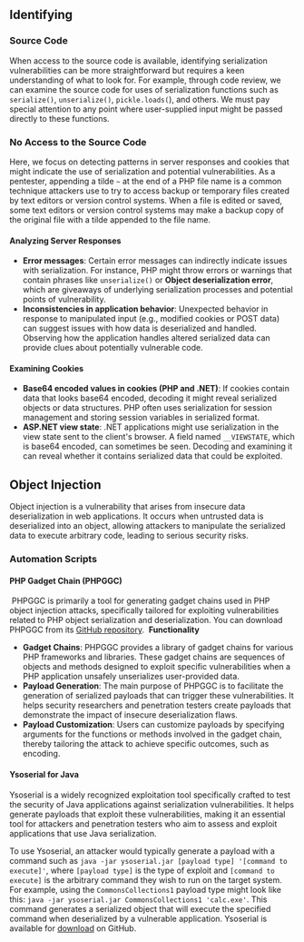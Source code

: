 ## Identifying
### Source Code
When access to the source code is available, identifying serialization vulnerabilities can be more straightforward but requires a keen understanding of what to look for. For example, through code review, we can examine the source code for uses of serialization functions such as `serialize()`, `unserialize()`, `pickle.loads(`), and others. We must pay special attention to any point where user-supplied input might be passed directly to these functions.
### No Access to the Source Code
Here, we focus on detecting patterns in server responses and cookies that might indicate the use of serialization and potential vulnerabilities. As a pentester, appending a tilde `~` at the end of a PHP file name is a common technique attackers use to try to access backup or temporary files created by text editors or version control systems. When a file is edited or saved, some text editors or version control systems may make a backup copy of the original file with a tilde appended to the file name.
#### Analyzing Server Responses
- **Error messages**: Certain error messages can indirectly indicate issues with serialization. For instance, PHP might throw errors or warnings that contain phrases like `unserialize()` or **Object deserialization error**, which are giveaways of underlying serialization processes and potential points of vulnerability.
- **Inconsistencies in application behavior**: Unexpected behavior in response to manipulated input (e.g., modified cookies or POST data) can suggest issues with how data is deserialized and handled. Observing how the application handles altered serialized data can provide clues about potentially vulnerable code.
#### Examining Cookies
- **Base64 encoded values in cookies (PHP and .NET)**: If cookies contain data that looks base64 encoded, decoding it might reveal serialized objects or data structures. PHP often uses serialization for session management and storing session variables in serialized format.
- **ASP.NET view state**: .NET applications might use serialization in the view state sent to the client's browser. A field named `__VIEWSTATE`, which is base64 encoded, can sometimes be seen. Decoding and examining it can reveal whether it contains serialized data that could be exploited.

## Object Injection
Object injection is a vulnerability that arises from insecure data deserialization in web applications. It occurs when untrusted data is deserialized into an object, allowing attackers to manipulate the serialized data to execute arbitrary code, leading to serious security risks.

### Automation Scripts
#### PHP Gadget Chain (PHPGGC)  

 PHPGGC is primarily a tool for generating gadget chains used in PHP object injection attacks, specifically tailored for exploiting vulnerabilities related to PHP object serialization and deserialization. You can download PHPGGC from its [GitHub repository](https://github.com/ambionics/phpggc).
 **Functionality**
- **Gadget Chains**: PHPGGC provides a library of gadget chains for various PHP frameworks and libraries. These gadget chains are sequences of objects and methods designed to exploit specific vulnerabilities when a PHP application unsafely unserializes user-provided data.  
- **Payload Generation**: The main purpose of PHPGGC is to facilitate the generation of serialized payloads that can trigger these vulnerabilities. It helps security researchers and penetration testers create payloads that demonstrate the impact of insecure deserialization flaws.
- **Payload Customization**: Users can customize payloads by specifying arguments for the functions or methods involved in the gadget chain, thereby tailoring the attack to achieve specific outcomes, such as encoding.

#### Ysoserial for Java
Ysoserial is a widely recognized exploitation tool specifically crafted to test the security of Java applications against serialization vulnerabilities. It helps generate payloads that exploit these vulnerabilities, making it an essential tool for attackers and penetration testers who aim to assess and exploit applications that use Java serialization.

To use Ysoserial, an attacker would typically generate a payload with a command such as `java -jar ysoserial.jar [payload type] '[command to execute]'`, where `[payload type]` is the type of exploit and `[command to execute]` is the arbitrary command they wish to run on the target system. For example, using the `CommonsCollections1` payload type might look like this: `java -jar ysoserial.jar CommonsCollections1 'calc.exe'`. This command generates a serialized object that will execute the specified command when deserialized by a vulnerable application. Ysoserial is available for [download](https://github.com/frohoff/ysoserial) on GitHub.